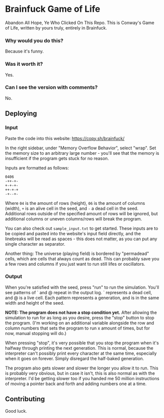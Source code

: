 # Brainfuck Game of Life

Abandon All Hope, Ye Who Clicked On This Repo. This is Conway's Game of Life, written by yours truly, entirely in Brainfuck.

### Why would you do this?

Because it's funny.

### Was it worth it?

Yes.

### Can I see the version with comments?

No.

## Deploying

### Input

Paste the code into this website: https://copy.sh/brainfuck/

In the right sidebar, under "Memory Overflow Behavior", select "wrap". Set the memory size to an arbitrary large number - you'll see that the memory is insufficient if the program gets stuck for no reason.

Inputs are formatted as follows:
```
0406
-++-+-
+-+-+-
++-+-+
-+--+-
```
Where `04` is the amount of rows (height), `06` is the amount of columns (width), `+` is an alive cell in the seed, and `-` a dead cell in the seed. Additional rows outside of the specified amount of rows will be ignored, but additional columns or uneven columns/rows will break the program.

You can also check out `sample_input.txt` to get started. These inputs are to be copied and pasted into the website's input field directly, and the linebreaks will be read as spaces - this does not matter, as you can put any single character as separator.

Another thing: The universe (playing field) is bordered by "permadead" cells, which are cells that always count as dead. This can probably save you a few rows and columns if you just want to run still lifes or oscillators.

### Output

When you're satisfied with the seed, press "run" to run the simulation. You'll see patterns of \` and @ repeat in the output log. ` represents a dead cell, and @ is a live cell. Each pattern represents a generation, and is in the same width and height of the seed.

**NOTE: The program does not have a stop condition yet.** After allowing the simulation to run for as long as you desire, press the "stop" button to stop the program. (I'm working on an additional variable alongside the row and column numbers that sets the program to run x amount of times, but for now, manual stopping will do.)

When pressing "stop", it's very possible that you stop the program when it's halfway through printing the next generation. This is normal, because the interpreter can't possibly print every character at the same time, especially when it goes on forever. Simply disregard the half-baked generation.

The program also gets slower and slower the longer you allow it to run. This is probably very obvious, but in case it isn't, this is also normal as with the interpreter. I'd be getting slower too if you handed me 50 million instructions of moving a pointer back and forth and adding numbers one at a time.

## Contributing

Good luck.